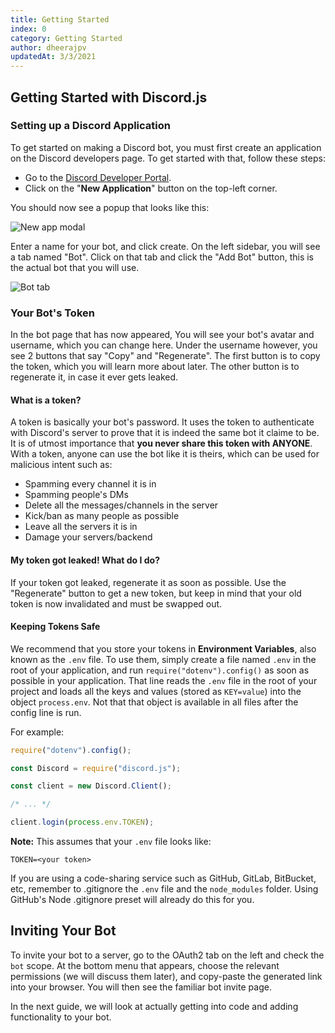 ```yaml
---
title: Getting Started
index: 0
category: Getting Started
author: dheerajpv
updatedAt: 3/3/2021
---
```


## Getting Started with Discord.js

### Setting up a Discord Application

To get started on making a Discord bot, you must first create an application on the Discord developers page.
To get started with that, follow these steps:

-   Go to the [Discord Developer Portal](https://discord.com/developers/applications).
-   Click on the "**New Application**" button on the top-left corner.

You should now see a popup that looks like this:

![New app modal](/images/new-app-modal.png)

Enter a name for your bot, and click create.
On the left sidebar, you will see a tab named "Bot".
Click on that tab and click the "Add Bot" button, this is the actual bot that you will use.

![Bot tab](/images/bot-tab.png)

### Your Bot's Token

In the bot page that has now appeared, You will see your bot's avatar and username, which you can change here.
Under the username however, you see 2 buttons that say "Copy" and "Regenerate".
The first button is to copy the token, which you will learn more about later.
The other button is to regenerate it, in case it ever gets leaked.

#### What is a token?

A token is basically your bot's password. It uses the token to authenticate with Discord's server to prove that it is indeed the same bot it claime to be.
It is of utmost importance that **you never share this token with ANYONE**. With a token, anyone can use the bot like it is theirs, which can be used for malicious intent such as:

-   Spamming every channel it is in
-   Spamming people's DMs
-   Delete all the messages/channels in the server
-   Kick/ban as many people as possible
-   Leave all the servers it is in
-   Damage your servers/backend

#### My token got leaked! What do I do?

If your token got leaked, regenerate it as soon as possible. Use the "Regenerate" button to get a new token, but keep in mind that your old token is now invalidated and must be swapped out.

#### Keeping Tokens Safe

We recommend that you store your tokens in **Environment Variables**, also known as the `.env` file.
To use them, simply create a file named `.env` in the root of your application, and run `require("dotenv").config()` as soon as possible in your application.
That line reads the `.env` file in the root of your project and loads all the keys and values (stored as `KEY=value`) into the object `process.env`.
Not that that object is available in all files after the config line is run.

For example:

```js
require("dotenv").config();

const Discord = require("discord.js");

const client = new Discord.Client();

/* ... */

client.login(process.env.TOKEN);
```

**Note:** This assumes that your `.env` file looks like:

```
TOKEN=<yo​ur tok​en>
```

If you are using a code-sharing service such as GitHub, GitLab, BitBucket, etc, remember to .gitignore the `.env` file and the `node_modules` folder. Using GitHub's Node .gitignore preset will already do this for you.

## Inviting Your Bot

To invite your bot to a server, go to the OAuth2 tab on the left and check the `bot` scope. At the bottom menu that appears, choose the relevant permissions (we will discuss them later), and copy-paste the generated link into your browser. You will then see the familiar bot invite page.

In the next guide, we will look at actually getting into code and adding functionality to your bot.

